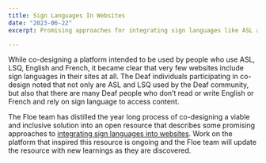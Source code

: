 ```yaml
---
title: Sign Languages In Websites
date: "2023-06-22"
excerpt: Promising approaches for integrating sign languages like ASL and LSQ into a website.

---
```


While co-designing a platform intended to be used by people who use ASL, LSQ, English and
French, it became clear that very few websites include sign languages in their sites at
all. The Deaf individuals participating in co-design noted that not only are ASL and LSQ
used by the Deaf community, but also that there are many Deaf people who don’t read or
write English or French and rely on sign language to access content.

The Floe team has distilled the year long process of co-designing a viable and inclusive
solution into an open resource that describes some promising approaches to
[integrating sign languages into websites](https://handbook.floeproject.org/techniques/how-to-integrate-sign-language-into-your-website/).
Work on the platform that inspired this resource is ongoing and the Floe team will update
the resource with new learnings as they are discovered.
